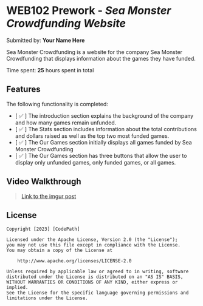 # WEB102 Prework - *Sea Monster Crowdfunding Website*

Submitted by: **Your Name Here**

Sea Monster Crowdfunding is a website for the company Sea Monster Crowdfunding that displays information about the games they have funded.

Time spent: **25** hours spent in total

## Features

The following functionality is completed:

* [ ✅ ] The introduction section explains the background of the company and how many games remain unfunded.
* [ ✅ ] The Stats section includes information about the total contributions and dollars raised as well as the top two most funded games.
* [ ✅ ] The Our Games section initially displays all games funded by Sea Monster Crowdfunding
* [ ✅ ] The Our Games section has three buttons that allow the user to display only unfunded games, only funded games, or all games.

## Video Walkthrough

<blockquote class="imgur-embed-pub" lang="en" data-id="Zo1WnyC"><a href="https://imgur.com/Zo1WnyC">Link to the imgur post</a></blockquote>


## License

    Copyright [2023] [CodePath]

    Licensed under the Apache License, Version 2.0 (the "License");
    you may not use this file except in compliance with the License.
    You may obtain a copy of the License at

        http://www.apache.org/licenses/LICENSE-2.0

    Unless required by applicable law or agreed to in writing, software
    distributed under the License is distributed on an "AS IS" BASIS,
    WITHOUT WARRANTIES OR CONDITIONS OF ANY KIND, either express or implied.
    See the License for the specific language governing permissions and
    limitations under the License.
